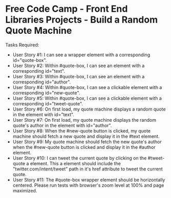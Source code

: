 # Free Code Camp - Front End Libraries Projects - Build a Random Quote Machine
Tasks Required:
<ul>
<li>User Story #1: I can see a wrapper element with a corresponding id="quote-box".</li>
<li>User Story #2: Within #quote-box, I can see an element with a corresponding id="text".</li>
<li>User Story #3: Within #quote-box, I can see an element with a corresponding id="author".</li>
<li>User Story #4: Within #quote-box, I can see a clickable element with a corresponding id="new-quote".</li>
<li>User Story #5: Within #quote-box, I can see a clickable element with a corresponding id="tweet-quote".</li>
<li>User Story #6: On first load, my quote machine displays a random quote in the element with id="text".</li>
<li>User Story #7: On first load, my quote machine displays the random quote's author in the element with id="author".</li>
<li>User Story #8: When the #new-quote button is clicked, my quote machine should fetch a new quote and display it in the #text element.</li>
<li>User Story #9: My quote machine should fetch the new quote's author when the #new-quote button is clicked and display it in the #author element.</li>
<li>User Story #10: I can tweet the current quote by clicking on the #tweet-quote a element. This a element should include the "twitter.com/intent/tweet" path in it's href attribute to tweet the current quote.</li>
<li>User Story #11: The #quote-box wrapper element should be horizontally centered. Please run tests with browser's zoom level at 100% and page maximized.</li>
</ul>
